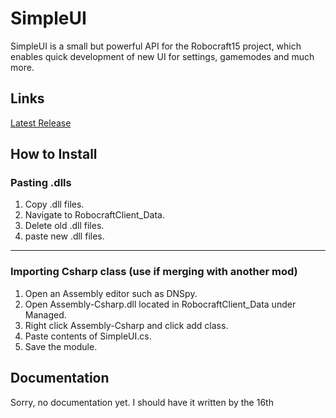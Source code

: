 # SimpleUI
<p> SimpleUI is a small but powerful API for the Robocraft15 project, which enables quick development of new UI for settings, gamemodes and much more. </p>

## Links
[Latest Release](https://github.com/Souse2188/SimpleUI/releases/tag/v0.1.0-alpha)

## How to Install
### Pasting .dlls
1. Copy .dll files.
2. Navigate to RobocraftClient_Data.
3. Delete old .dll files.
4. paste new .dll files.
---
### Importing Csharp class (use if merging with another mod)
1. Open an Assembly editor such as DNSpy.
2. Open Assembly-Csharp.dll located in RobocraftClient_Data under Managed.
3. Right click Assembly-Csharp and click add class.
4. Paste contents of SimpleUI.cs.
5. Save the module.

## Documentation
<p> Sorry, no documentation yet. I should have it written by the 16th </p>
